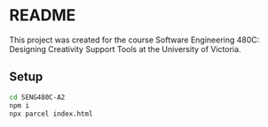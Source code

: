 # README

This project was created for the course Software Engineering 480C: Designing Creativity Support Tools at the University of Victoria.

## Setup
```sh
cd SENG480C-A2
npm i
npx parcel index.html
```
